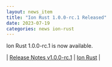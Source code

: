 ```yaml
---
layout: news_item
title: "Ion Rust 1.0.0-rc.1 Released"
date: 2023-07-19
categories: news ion-rust
---
```


Ion Rust 1.0.0-rc.1 is now available.

| [Release Notes v1.0.0-rc.1](https://github.com/amazon-ion/ion-rust/releases/tag/v1.0.0-rc.1) | [Ion Rust](https://github.com/amazon-ion/ion-rust) |

